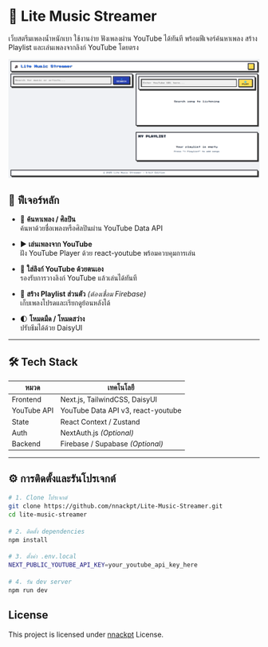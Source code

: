 # 🎵 Lite Music Streamer

เว็บสตรีมเพลงน้ำหนักเบา ใช้งานง่าย ฟังเพลงผ่าน YouTube ได้ทันที พร้อมฟีเจอร์ค้นหาเพลง สร้าง Playlist และเล่นเพลงจากลิงก์ YouTube โดยตรง

![Lite Music Streamer Screenshot](./public/Screenshot.png) <!-- แนะนำให้ใส่ภาพหน้าจอของเว็บ -->

## 🚀 ฟีเจอร์หลัก

- 🔎 **ค้นหาเพลง / ศิลปิน**  
  ค้นหาด้วยชื่อเพลงหรือศิลปินผ่าน YouTube Data API

- ▶️ **เล่นเพลงจาก YouTube**  
  ฝัง YouTube Player ด้วย react-youtube พร้อมควบคุมการเล่น

- 🔗 **ใส่ลิงก์ YouTube ด้วยตนเอง**  
  รองรับการวางลิงก์ YouTube แล้วเล่นได้ทันที

- 📁 **สร้าง Playlist ส่วนตัว** _(ต้องเชื่อม Firebase)_  
  เก็บเพลงโปรดและเรียกดูย้อนหลังได้

- 🌓 **โหมดมืด / โหมดสว่าง**  
  ปรับธีมได้ด้วย DaisyUI

---

## 🛠 Tech Stack

| หมวด        | เทคโนโลยี                          |
| ----------- | ---------------------------------- |
| Frontend    | Next.js, TailwindCSS, DaisyUI      |
| YouTube API | YouTube Data API v3, react-youtube |
| State       | React Context / Zustand            |
| Auth        | NextAuth.js _(Optional)_           |
| Backend     | Firebase / Supabase _(Optional)_   |

---

## ⚙️ การติดตั้งและรันโปรเจกต์

```bash
# 1. Clone โปรเจกต์
git clone https://github.com/nnackpt/Lite-Music-Streamer.git
cd lite-music-streamer

# 2. ติดตั้ง dependencies
npm install

# 3. ตั้งค่า .env.local
NEXT_PUBLIC_YOUTUBE_API_KEY=your_youtube_api_key_here

# 4. รัน dev server
npm run dev
```

## License

This project is licensed under [nnackpt](https://github.com/nnackpt) License.
